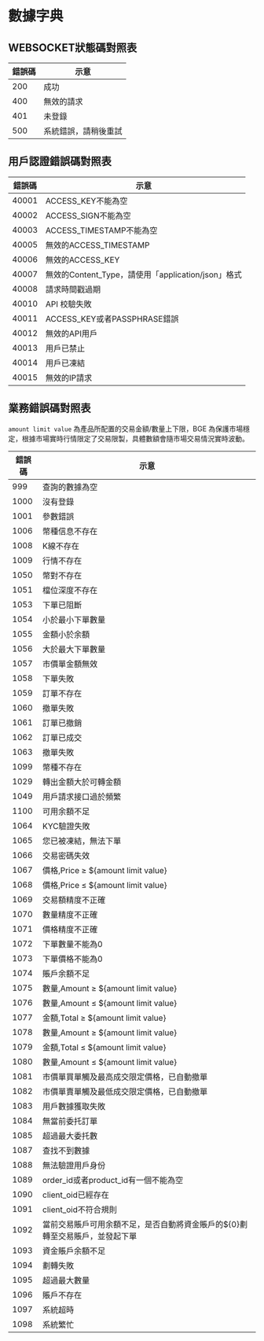 # 數據字典


## WEBSOCKET狀態碼對照表
<a id="WSERR"></a>

| 錯誤碼 | 示意         |
|-----|------------|
| 200 | 成功         |
| 400 | 無效的請求      |
| 401 | 未登錄        |
| 500 | 系統錯誤，請稍後重試 |


## 用戶認證錯誤碼對照表

<a id="ERR2"></a>

| 錯誤碼   | 示意                                      |
|-------|-----------------------------------------|
| 40001 | ACCESS_KEY不能為空                          |
| 40002 | ACCESS_SIGN不能為空                         |
| 40003 | ACCESS_TIMESTAMP不能為空                    |
| 40005 | 無效的ACCESS_TIMESTAMP                     |
| 40006 | 無效的ACCESS_KEY                           |
| 40007 | 無效的Content_Type，請使用「application/json」格式 |
| 40008 | 請求時間戳過期                                 |
| 40010 | API 校驗失敗                                |
| 40011 | ACCESS_KEY或者PASSPHRASE錯誤                |
| 40012 | 無效的API用戶                                |
| 40013 | 用戶已禁止                                   |
| 40014 | 用戶已凍結                                   |
| 40015 | 無效的IP請求                                 |

## 業務錯誤碼對照表

`amount limit value` 為產品所配置的交易金額/數量上下限，BGE 為保護市場穩定，根據市場實時行情限定了交易限製，具體數額會隨市場交易情況實時波動。
<a id="ERR1"></a>

| 錯誤碼  | 示意                                |
|------|-----------------------------------|
| 999  | 查詢的數據為空                           |
| 1000 | 沒有登錄                              |
| 1001 | 參數錯誤                              |
| 1006 | 幣種信息不存在                           |
| 1008 | K線不存在                             |
| 1009 | 行情不存在                             |
| 1050 | 幣對不存在                             |
| 1051 | 檔位深度不存在                           |
| 1053 | 下單已阻斷                             |
| 1054 | 小於最小下單數量                          |
| 1055 | 金額小於余額                            |
| 1056 | 大於最大下單數量                          |
| 1057 | 市價單金額無效                           |
| 1058 | 下單失敗                              |
| 1059 | 訂單不存在                             |
| 1060 | 撤單失敗                              |
| 1061 | 訂單已撤銷                             |
| 1062 | 訂單已成交                             |
| 1063 | 撤單失敗                              |
| 1099 | 幣種不存在                             |
| 1029 | 轉出金額大於可轉金額                        |
| 1049 | 用戶請求接口過於頻繁                        |
| 1100 | 可用余額不足                            |
| 1064 | KYC驗證失敗                           |
| 1065 | 您已被凍結，無法下單                        |
| 1066 | 交易密碼失效                            |
| 1067 | 價格,Price ≥ ${amount limit value}  |
| 1068 | 價格,Price ≤ ${amount limit value}  |
| 1069 | 交易額精度不正確                          |
| 1070 | 數量精度不正確                           |
| 1071 | 價格精度不正確                           |
| 1072 | 下單數量不能為0                          |
| 1073 | 下單價格不能為0                          |
| 1074 | 賬戶余額不足                            |
| 1075 | 數量,Amount ≥ ${amount limit value} |
| 1076 | 數量,Amount ≤ ${amount limit value} |
| 1077 | 金額,Total ≥ ${amount limit value}  |
| 1078 | 數量,Amount ≥ ${amount limit value} |
| 1079 | 金額,Total ≤ ${amount limit value}  |
| 1080 | 數量,Amount ≤ ${amount limit value} |
| 1081 | 市價單買單觸及最高成交限定價格，已自動撤單             |
| 1082 | 市價單賣單觸及最低成交限定價格，已自動撤單             |
| 1083 | 用戶數據獲取失敗                          |
| 1084 | 無當前委托訂單                           |
| 1085 | 超過最大委托數                           |
| 1087 | 查找不到數據                            |
| 1088 | 無法驗證用戶身份                            |
| 1089 | order_id或者product_id有一個不能為空                            |
| 1090 | client_oid已經存在                            |
| 1091 | client_oid不符合規則                            |
| 1092 | 當前交易賬戶可用余額不足，是否自動將資金賬戶的${0}劃轉至交易賬戶，並發起下單                            |
| 1093 | 資金賬戶余額不足                            |
| 1094 | 劃轉失敗                            |
| 1095 | 超過最大數量                            |
| 1096 | 賬戶不存在                             |
| 1097 | 系統超時                             |
| 1098 | 系統繁忙                             |
